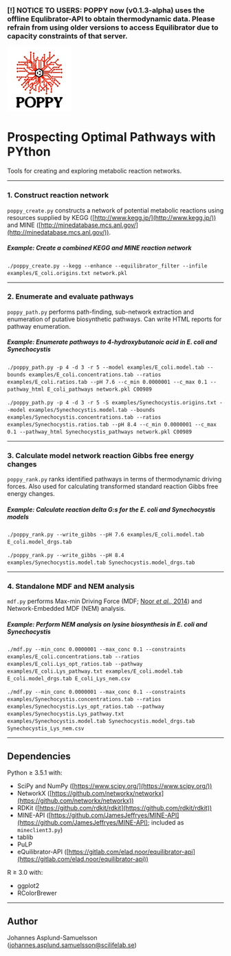 ### [!] NOTICE TO USERS: POPPY now (v0.1.3-alpha) uses the offline Equlibrator-API to obtain thermodynamic data. Please refrain from using older versions to access Equilibrator due to capacity constraints of that server.

![alt text](poppy.png "Prospecting Optimal Pathways with PYthon")

# Prospecting Optimal Pathways with PYthon

Tools for creating and exploring metabolic reaction networks.

---

### 1. Construct reaction network

`poppy_create.py` constructs a network of potential metabolic reactions using
resources supplied by KEGG ([http://www.kegg.jp/](http://www.kegg.jp/)) and MINE
([http://minedatabase.mcs.anl.gov/](http://minedatabase.mcs.anl.gov/)).

##### _Example: Create a combined KEGG and MINE reaction network_

`./poppy_create.py --kegg --enhance --equilibrator_filter --infile examples/E_coli.origins.txt network.pkl`

---

### 2. Enumerate and evaluate pathways

`poppy_path.py` performs path-finding, sub-network extraction and enumeration
of putative biosynthetic pathways. Can write HTML reports for pathway
enumeration.

##### _Example: Enumerate pathways to 4-hydroxybutanoic acid in_ E. coli _and_ Synechocystis

`./poppy_path.py -p 4 -d 3 -r 5 --model examples/E_coli.model.tab --bounds examples/E_coli.concentrations.tab --ratios examples/E_coli.ratios.tab --pH 7.6 --c_min 0.0000001 --c_max 0.1 --pathway_html E_coli_pathways network.pkl C00989`

`./poppy_path.py -p 4 -d 3 -r 5 -S examples/Synechocystis.origins.txt --model examples/Synechocystis.model.tab --bounds examples/Synechocystis.concentrations.tab --ratios examples/Synechocystis.ratios.tab --pH 8.4 --c_min 0.0000001 --c_max 0.1 --pathway_html Synechocystis_pathways network.pkl C00989`

---

### 3. Calculate model network reaction Gibbs free energy changes

`poppy_rank.py` ranks identified pathways in terms of thermodynamic
driving forces. Also used for calculating transformed standard reaction Gibbs
free energy changes.

##### _Example: Calculate reaction delta G:s for the_ E. coli _and_ Synechocystis _models_

`./poppy_rank.py --write_gibbs --pH 7.6 examples/E_coli.model.tab E_coli.model_drgs.tab`

`./poppy_rank.py --write_gibbs --pH 8.4 examples/Synechocystis.model.tab Synechocystis.model_drgs.tab`

---

### 4. Standalone MDF and NEM analysis

`mdf.py` performs Max-min Driving Force (MDF; [Noor _et al._, 2014](http://doi.org/10.1371/journal.pcbi.1003483)) and Network-Embedded
MDF (NEM) analysis.

##### _Example: Perform NEM analysis on lysine biosynthesis in_ E. coli _and_ Synechocystis

`./mdf.py --min_conc 0.0000001 --max_conc 0.1 --constraints examples/E_coli.concentrations.tab --ratios examples/E_coli.Lys_opt_ratios.tab --pathway examples/E_coli.Lys_pathway.txt examples/E_coli.model.tab E_coli.model_drgs.tab E_coli_Lys_nem.csv`

`./mdf.py --min_conc 0.0000001 --max_conc 0.1 --constraints examples/Synechocystis.concentrations.tab --ratios examples/Synechocystis.Lys_opt_ratios.tab --pathway examples/Synechocystis.Lys_pathway.txt examples/Synechocystis.model.tab Synechocystis.model_drgs.tab Synechocystis_Lys_nem.csv`

---

## Dependencies

Python ≥ 3.5.1 with:
- SciPy and NumPy ([https://www.scipy.org/](https://www.scipy.org/))
- NetworkX ([https://github.com/networkx/networkx](https://github.com/networkx/networkx))
- RDKit ([https://github.com/rdkit/rdkit](https://github.com/rdkit/rdkit))
- MINE-API ([https://github.com/JamesJeffryes/MINE-API](https://github.com/JamesJeffryes/MINE-API); included as `mineclient3.py`)
- tablib
- PuLP
- eQuilibrator-API ([https://gitlab.com/elad.noor/equilibrator-api](https://gitlab.com/elad.noor/equilibrator-api))

R ≥ 3.0 with:
- ggplot2
- RColorBrewer

---

## Author
Johannes Asplund-Samuelsson (<johannes.asplund.samuelsson@scilifelab.se>)
